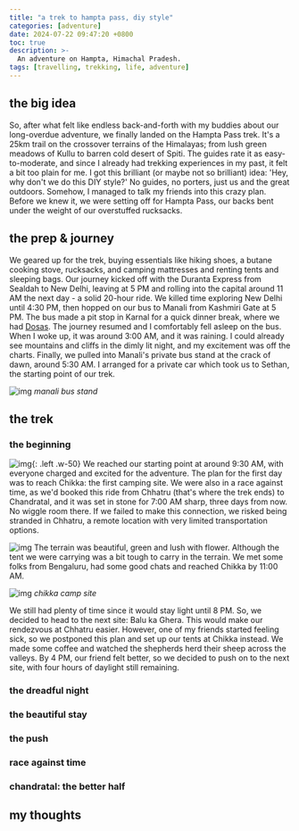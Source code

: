 ```yaml
---
title: "a trek to hampta pass, diy style"
categories: [adventure]
date: 2024-07-22 09:47:20 +0800
toc: true
description: >-
  An adventure on Hampta, Himachal Pradesh.
tags: [travelling, trekking, life, adventure]
---
```


## the big idea

So, after what felt like endless back-and-forth with my buddies about our long-overdue adventure, we finally landed on the Hampta Pass trek. It's a 25km trail on the crossover terrains of the Himalayas; from lush green meadows of Kullu to barren cold desert of Spiti. The guides rate it as easy-to-moderate, and since I already had trekking experiences in my past, it felt a bit too plain for me. I got this brilliant (or maybe not so brilliant) idea: 'Hey, why don't we do this DIY style?' No guides, no porters, just us and the great outdoors. Somehow, I managed to talk my friends into this crazy plan. Before we knew it, we were setting off for Hampta Pass, our backs bent under the weight of our overstuffed rucksacks.

## the prep & journey

We geared up for the trek, buying essentials like hiking shoes, a butane cooking stove, rucksacks, and camping mattresses and renting tents and sleeping bags.
Our journey kicked off with the Duranta Express from Sealdah to New Delhi, leaving at 5 PM and rolling into the capital around 11 AM the next day - a solid 20-hour ride. We killed time exploring New Delhi until 4:30 PM, then hopped on our bus to Manali from Kashmiri Gate at 5 PM.
The bus made a pit stop in Karnal for a quick dinner break, where we had [Dosas](<https://en.wikipedia.org/wiki/Dosa_(food)>). The journey resumed and I comfortably fell asleep on the bus. When I woke up, it was around 3:00 AM, and it was raining. I could already see mountains and cliffs in the dimly lit night, and my excitement was off the charts. Finally, we pulled into Manali's private bus stand at the crack of dawn, around 5:30 AM. I arranged for a private car which took us to Sethan, the starting point of our trek.

![img](https://lh3.googleusercontent.com/pw/AP1GczOa-_zHEnxq7VFkpz9PLct5FEM-9QYq5fhzAMuUuddf1BUQRfTWPIn3rVpjWhRCoZVCsRsRyv9fkng_lMRMw3APCZuwTK997i984G7JgOQO8191nL8eaZARTZDvBixq1R4M5fk99-4Oh7waTZfW3snj8w=w2816-h2112-s-no?authuser=0)
_manali bus stand_

## the trek

### the beginning

![img](https://lh3.googleusercontent.com/pw/AP1GczOXWeq0kCQ90ltUqrA-4k3EaalGxjNb-pjyXHFqJDivL-UVNhw0zn7HMOZpXjex2uZTR3jAaAGaVjB0SrV8D9xt2XGShXKRpvWRNxpMtKqAZP6j1R_eT1dAOKJcHAWX8nspo2ThlXmlyqhYeKrKYNzT=w2816-h2112-s-no?authuser=0){: .left .w-50}
We reached our starting point at around 9:30 AM, with everyone charged and excited for the adventure. The plan for the first day was to reach Chikka: the first camping site. We were also in a race against time, as we'd booked this ride from Chhatru (that's where the trek ends) to Chandratal, and it was set in stone for 7:00 AM sharp, three days from now. No wiggle room there. If we failed to make this connection, we risked being stranded in Chhatru, a remote location with very limited transportation options.

![img](https://lh3.googleusercontent.com/pw/AP1GczOv785TGeRpVEtnw2xeVapzYwef_uLQYqGrxI8B-ZPojDPFwlWvDZkW4TSeo7M9CI5P3fRZU8CpNm2cXhlTbWFJtkIvpUTMzkeH0aHP3Wh-_vC_zNMr2EER4Rz93tPVY1HHJe9jRF5Dj7-CJICxMyQ_3w=w2816-h2112-s-no?authuser=0)
The terrain was beautiful, green and lush with flower. Although the tent we were carrying was a bit tough to carry in the terrain. We met some folks from Bengaluru, had some good chats and reached Chikka by 11:00 AM.

![img](https://lh3.googleusercontent.com/pw/AP1GczPd-A-DYnx-inCXiRtWNTKDY-TBoWe-Q09OJQG6Xt_IWyaas5FrNEBUOjsbxHWf6Igjdpb2MPy7Lierop27WlMohZNj7097mXJBSt6D2YhNrMlq-R367KR7Ndcns9zQMJVSOArKU_Im0ZK0acGK9vvf=w2816-h2112-s-no?authuser=0)
_chikka camp site_

We still had plenty of time since it would stay light until 8 PM. So, we decided to head to the next site: Balu ka Ghera. This would make our rendezvous at Chhatru easier. However, one of my friends started feeling sick, so we postponed this plan and set up our tents at Chikka instead. We made some coffee and watched the shepherds herd their sheep across the valleys. By 4 PM, our friend felt better, so we decided to push on to the next site, with four hours of daylight still remaining.

### the dreadful night

### the beautiful stay

### the push

### race against time

### chandratal: the better half

## my thoughts
